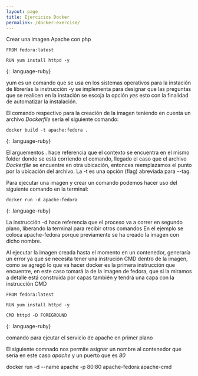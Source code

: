 ```yaml
---
layout: page
title: Ejercicios Docker
permalink: /docker-exercise/
---
```




Crear una imagen Apache con php
~~~~~~~~
FROM fedora:latest

RUN yum install httpd -y
~~~~~~~~
{: .language-ruby}


yum es un comando que se usa en los sistemas operativos para la instación de librerías
la instrucción -y se implementa para designar que las preguntas que se realicen en la instación se escoja la opción *yes* esto con la finalidad de automatizar la instalación.

El comando respectivo para la creación de la imagen teniendo en cuenta un archivo *Dockerfile* sería el siguiente comando:

~~~~~~~~
docker build -t apache:fedora .
~~~~~~~~
{: .language-ruby}

El arguementos . hace referencia que el contexto se encuentra en el mismo folder donde se está corriendo el comando, llegado el caso que el archivo *Dockerfile* se encuentre en otra ubicación, entonces reemplazamos el punto por la ubicación del archivo. La -t es una opción (flag) abreviada para --tag.

Para ejecutar una imagen y crear un comando podemos hacer uso del siguiente comando en la terminal:

~~~~~~~~
docker run -d apache-fedora
~~~~~~~~
{: .language-ruby}

La instrucción -d hace referencia que el proceso va a correr en segundo plano, liberando la terminal para recibir otros comandos
En el ejemplo se coloca apache-fedora porque previamente se ha creado la imagen con dicho nombre.

Al ejecutar la imagen creada hasta el momento en un contenedor, generaría un error ya que se necesita tener una instrución CMD dentro de la imagen, como se agregó lo que va hacer docker es la primera instrucción que encuentre, en este caso tomará la de la imagen de fedora, que si la miramos a detalle está construida por capas también y tendrá una capa con la instrucción CMD 


~~~~~~~~
FROM fedora:latest

RUN yum install httpd -y

CMD httpd -D FOREGROUND
~~~~~~~~
{: .language-ruby}

comando para ejeutar el servicio de apache en primer plano

El siguiente comnado nos permite asignar un nombre al contenedor que sería en este caso *apache* y un puerto que es *80*

docker run -d --name apache -p 80:80 apache-fedora:apache-cmd